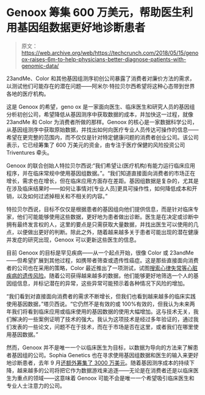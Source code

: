 # Genoox 筹集 600 万美元，帮助医生利用基因组数据更好地诊断患者 

> 原文：<https://web.archive.org/web/https://techcrunch.com/2018/05/15/genoox-raises-6m-to-help-physicians-better-diagnose-patients-with-genomic-data/>

23andMe、Color 和其他基因组测序初创公司暴露了消费者对廉价方法的需求，以测试他们可能存在的潜在问题——阿米尔·特拉贝尔西希望将这种心态带到世界各地的医疗机构。

这是 Genoox 的希望，geno ox 是一家面向医生、临床医生和研究人员的基因组分析初创公司，希望降低从基因测序中获取数据的成本，并加快这一过程，就像 23andMe 和 Color 为消费者所做的那样。Genoox 的核心是一家数据科学公司，从基因组测序中获取原始数据，并找出如何向医疗专业人员传达可操作的信息——希望在更完整的范围内，而不仅仅是针对特定健康问题的消费者创业公司。该公司表示，它已经筹集了 600 万美元的资金，由专注于医疗保健的风险投资公司 Triventures 牵头。

Genoox 的联合创始人特拉贝尔西说:“我们希望让(医疗机构)有能力运行临床应用程序，并在临床常规中使用基因组数据。”。“我们知道直接面向消费者的市场正在增长，需求也在增长，但在临床应用方面存在差距。基因组数据是复杂的，尤其是在涉及临床结果时——如何让事情对[专业人员]更具可操作性，如何降低成本和开销，以及如何过滤掉相关和不相关的内容。”

特拉贝尔西说，目标不仅仅是根据患者的基因组向他们提供信息，而是针对临床专家，他们可能能够使用这些数据，更好地为患者做出诊断。医生是在决定或诊断中拥有最终发言权的人，这里的要点是只需获取大量数据，并找出医生可以使用的几点，以便做出更好的判断。除此之外，随着越来越多关于患者可能出现的潜在健康并发症的研究出现，Genoox 可以更新这些医生的信息。

目前 Genoox 的目标是罕见疾病——从一个起点开始，很像 Color 或 23andMe——但希望扩展到其他过程，如携带者筛查或遗传性癌症。这是那些直接面向消费者的公司也在采用的策略，Color 最近推出了一项测试，试图[搜索心律失常等心脏疾病的遗传风险](https://web.archive.org/web/20221207202806/https://techcrunch.com/2018/03/19/color-rolls-out-a-test-to-try-to-search-for-hereditary-risk-for-heart-conditions-like-arrhythmia/)。随着公司获得越来越多的数据，他们能够更好地筛选一个人的基因组信息，并标记潜在的异常，这些异常可能预示着各种情况下风险的增加。

“我们看到对直接面向消费者的需求不断增长，但我们也看到越来越多的临床实践使用基因数据，”塔贝西说。“它仍然不是有效的或 100%有效的，但我认为未来两年我们将看到临床应用或临床使用的基因数据的使用大幅增加。这与技术无关，我们解决的一些案例证明了技术的强大。我认为这项技术是经过多年验证的，通过我们发表的一些论文，问题不在于技术，而在于市场是否在这里，或者我们在哪里使用基因数据。”

然而，Genoox 并不是唯一一个以临床医生为目标，以数据为导向的方法来了解患者基因组的公司。Sophia Genetics 也在寻求使用基因组数据和医生的输入来更好地诊断患者，去年 9 月[还额外筹集了 3000 万美元](https://web.archive.org/web/20221207202806/https://techcrunch.com/2017/09/13/balderton-joins-30m-series-d-for-big-data-biotech-platform-play-sophia-genetics/)。随着基因测序成本的持续下降，越来越多的公司将把它作为数据游戏来追逐——无论是在消费者还是以临床医生为重点的领域——这意味着 Genoox 可能不会是唯一一个希望吸引临床医生和专业人士注意力的公司。